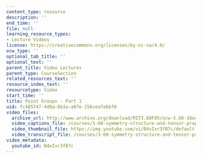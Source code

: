 ```yaml
---
content_type: resource
description: ''
end_time: ''
file: null
learning_resource_types:
- Lecture Videos
license: https://creativecommons.org/licenses/by-nc-sa/4.0/
ocw_type: ''
optional_tab_title: ''
optional_text: ''
parent_title: Video Lectures
parent_type: CourseSection
related_resources_text: ''
resource_index_text: ''
resourcetype: Video
start_time: ''
title: Point Groups - Part 1
uid: fc405747-4d8a-6b3a-a07e-156cea7ebbf0
video_files:
  archive_url: http://www.archive.org/download/MIT3.60F05/ocw-3.60-18oct2005-pt1-220k.mp4
  video_captions_file: /courses/3-60-symmetry-structure-and-tensor-properties-of-materials-fall-2005/9bc47a2238b857a0945d49f0a0ea6998_B4xIxr3fB7c.vtt
  video_thumbnail_file: https://img.youtube.com/vi/B4xIxr3fB7c/default.jpg
  video_transcript_file: /courses/3-60-symmetry-structure-and-tensor-properties-of-materials-fall-2005/e04382fb31d90369a934c3bd0c3a95fd_B4xIxr3fB7c.pdf
video_metadata:
  youtube_id: B4xIxr3fB7c
---
```

